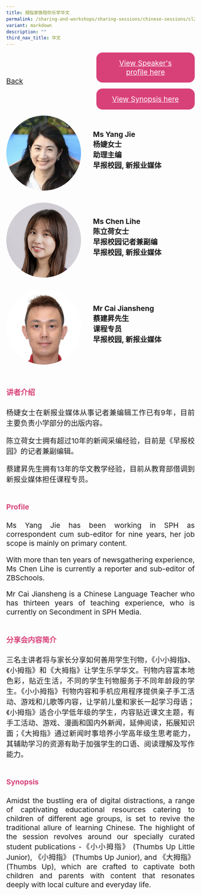 ```yaml
---
title: 拇指家族陪你乐学华文
permalink: /sharing-and-workshops/sharing-sessions/chinese-sessions/cl2/
variant: markdown
description: ""
third_nav_title: 华文
---
```

<style>
.entry-title{
  font-size: 2.25rem;
  font-weight: 700;
  margin-bottom: 2rem;
  text-align: center;
}
.entry-content p{
  text-align: justify;
}

.entry-title.supported-by{
  margin-bottom: 0;
  margin-top: 3rem;
}

.entry-content .buttons-container{
  align-items: center;
  column-gap: 1rem;
  display: flex;
  flex-wrap: wrap;
  justify-content: center;
}
.entry-content .buttons-container .btn-link{
  background-color: #7431e8;
  border-radius: 0.4rem;
  color: #fff;
  font-size: 1.5rem;
  margin-bottom: 1rem;
  padding: 15px 20px;
  text-align: center;
  text-decoration: none;
  width: 15rem;
}
.entry-content .buttons-container .btn-link:hover{
  background-color: lightgrey;
}

.entry-content.sharing-sessions{
  align-items: center;
  display: flex;
  flex-direction: column;
  row-gap: 1.5rem;
}
.entry-content.sharing-sessions .session-item{
  align-items: flex-start;
  background-color:#d84178;
  border-radius: 0.5rem;
  color: #ffffff;
  row-gap: 2rem;
  display: flex;
  font-size: 1.1rem;
  flex-direction: column;
  line-height: 1.2;
  justify-content: space-between;
  margin-bottom: 2rem;
  padding: 1rem;
  width: 100%;
}
.entry-content.sharing-sessions .session-item .lower-wrapper{
  display: flex;
  flex-direction: column;
  row-gap: 2rem;
  width: 100%;
}
.entry-content.sharing-sessions .session-item .session-link{
  border: 2px solid lightgrey;
  border-radius: 0.5rem;
  padding: 1rem;
  text-align: center;
}
.entry-content.sharing-sessions .session-item .session-link a{
  color: #ffffff;
}

.entry-content.sharing-sessions.malay-sessions .session-item{
  background-color: #a3c864;
}

.entry-content.sharing-sessions.tamil-sessions .session-item,
.entry-content.sharing-sessions.preschools-exhibitors .session-item{
  background-color: #9b4490;
}

.entry-content.sharing-sessions.english-sessions .session-item{
  background-color: #fa0;
}

.entry-content.sharing-sessions.primary-secondary-exhibitors .session-item{
  background-color: #a3c864;
}

.entry-content.sharing-sessions .session-item .session-link:hover{
  background-color: lightgrey;
}

.entry-content.sharing-session-item{
  font-size: 1.2rem;
}
.entry-content.sharing-session-item .sharing-sessions-nav{
  align-items: center;
  column-gap: 1rem;
  display: flex;
  flex-wrap: wrap;
  justify-content: space-between;
  padding-bottom: 1rem;
}
.entry-content.sharing-session-item .sharing-sessions-nav .inner-nav-wrapper{
  column-gap: 1rem;
  display: flex;
  flex: 2;
  flex-wrap: wrap;
  justify-content: flex-end;
  row-gap: 1rem;
}
.entry-content.sharing-session-item .sharing-sessions-nav .inner-nav-wrapper .nav-btn{
  background-color: #d84178;
  border-radius: 1rem;
  color: #fff;
  padding: 1rem 2rem;
  text-align: center;
  width: 100%;
}
.entry-content.sharing-session-item.malay-session .sharing-sessions-nav .inner-nav-wrapper .nav-btn{
  background-color: #a3c864;
}
.entry-content.sharing-session-item.tamil-session .sharing-sessions-nav .inner-nav-wrapper .nav-btn{
  background-color: #9b4490;
}
.entry-content.sharing-session-item.english-session .sharing-sessions-nav .inner-nav-wrapper .nav-btn{
  background-color: #fa0;
}
.entry-content.sharing-session-item .sharing-sessions-nav .inner-nav-wrapper .nav-btn:hover{
  background-color: lightgrey;
}
.entry-content.sharing-session-item .profile-wrapper{
  align-items: center;
  display: flex;
  flex-direction: row;
  column-gap: 2rem;
}
.entry-content.sharing-session-item .profile-photo-container{
  align-items: center;
  column-gap: 1rem;
  display: flex;
  flex-wrap: wrap;
  justify-content: space-between;
  row-gap: 1rem;
}
.entry-content.sharing-session-item .profile-photo{
  align-items: center;
  column-gap: 2rem;
  display: flex;
  flex-wrap: wrap;
  justify-content: center;
  row-gap: 2rem;
  margin-bottom: 2rem;
}
.entry-content.sharing-session-item .profile-photo img{
  border-radius: 100px;
  width: 200px;
}
.entry-content.sharing-session-item.awardee-item .profile-photo{
  width: 100%;
}
.entry-content.sharing-session-item .profile-name{
  font-weight: 700;
  margin-bottom: 3rem;
}
.entry-content.sharing-session-item h4{
  color: #d84178;
}
.entry-content.sharing-session-item.malay-session h4{
  color: #a3c864;
}
.entry-content.sharing-session-item.tamil-session h4{
  color: #9b4490;
}
.entry-content.sharing-session-item.english-session h4{
  color: #fa0;
}
.entry-content.sharing-session-item.awardee-item h3,
.entry-content.sharing-session-item.awardee-item h4{
  color: #4372d6;
}
.entry-content.sharing-session-item .section-wrapper{
  margin-bottom: 3rem;
}

.entry-content.awardees-container h4{
  font-weight: 700;
  margin-bottom: 3rem;
}
.entry-content.awardees-container a{
  text-decoration: none;
}
.entry-content.awardees-container .section-wrapper{
  margin-bottom: 10rem;
}
.entry-content.awardees-container .section-row{
  column-gap: 1rem;
  display: flex;
  flex-wrap: wrap;
  justify-content: space-around;
  row-gap: 1rem;
}
.entry-content.awardees-container .section-column{
  width: 30%;
}
.entry-content.awardees-container .awardee-wrapper{
  align-items: center;
  display: flex;
  flex-direction: column;
  justify-content: center;
  row-gap: 1rem;
}
.entry-content.awardees-container .awardee-wrapper .awardee-pic{
  width: 10rem;
}
.entry-content.awardees-container .awardee-wrapper .awardee-profile{
  color: #484848;
  text-align: center;
}
.entry-content.awardees-container .awardee-wrapper .name-english{
  font-size: 1.25rem;
  margin-bottom: 1rem;
}
.entry-content.awardees-container .awardee-wrapper .name-chinese{
  font-size: 1.25rem;
  margin-bottom: 1rem;
}

.entry-content .btntop{
  position: fixed;
  float: right;
  bottom: 20px;
  right: 80px;
  z-index: 99;
  border: none;
  background-color: #3bb9ff;
  cursor: pointer;
  padding: 15px;
  border-radius: 4px;
  color: #fff;
  font-weight: 600;
}

.coming-soon{
  color: #7431e8;
  font-size: 2rem;
  font-weight: 700;
  margin-top: 3rem;
  text-align: center;
}

@media all and (min-width: 40rem ){
  .entry-content.sharing-sessions{
    align-items: flex-start;
    display: flex;
    flex-direction: column;
    row-gap: 1.5rem;
  }

  
  .entry-content.sharing-sessions .session-item .lower-wrapper{
    align-items: center;
    flex-direction: row;
    justify-content: space-between;
  }

  .entry-content.sharing-session-item .sharing-sessions-nav .inner-nav-wrapper .nav-btn{
    width: 45%;
  }
}
</style>

<div class="entry-content sharing-session-item">
<div class="sharing-sessions-nav">
<a href="/sharing-and-workshops/sharing-sessions/chinese-sessions/">Back</a>
<div class="inner-nav-wrapper">
<a class="nav-btn" href="#C1">View Speaker's profile here</a>
<a class="nav-btn" href="#C2">View Synopsis here</a>
</div>
</div>

<div class="profiles-container">
<div class="profile-wrapper">
<div class="profile-photo">
<img alt="Yang Jie" src="/images/Sharing_sessions/yang-jie.jpg">
</div>
<div class="profile-name">
Ms Yang Jie<br>
杨婕女士<br>
助理主编<br>
早报校园, 新报业媒体
</div>
</div>
<div class="profile-wrapper">
<div class="profile-photo">
<img alt="Chen Lihe" src="/images/Sharing_sessions/chen-lihe.jpg">
</div>
<div class="profile-name">
Ms Chen Lihe<br>
陈立荷女士<br>
早报校园记者兼副编<br>
早报校园, 新报业媒体
</div>
</div>
<div class="profile-wrapper">
<div class="profile-photo">
<img alt="Cai Jiansheng" src="/images/Sharing_sessions/cai-jiansheng.jpg">
</div>
<div class="profile-name">
Mr Cai Jiansheng<br>
蔡建昇先生<br>
课程专员<br>
早报校园, 新报业媒体
</div>
</div>
</div>

<div class="section-wrapper">
<h4 id="C1">讲者介绍</h4>
<p>
杨婕女士在新报业媒体从事记者兼编辑工作已有9年，目前主要负责小学部分的出版内容。
</p>
<p>
陈立荷女士拥有超过10年的新闻采编经验，目前是《早报校园》的记者兼副编辑。
</p>
<p>
蔡建昇先生拥有13年的华文教学经验，目前从教育部借调到新报业媒体担任课程专员。
</p>
</div>

<div class="section-wrapper">
<h4>Profile</h4>
<p>
Ms Yang Jie has been working in SPH as correspondent cum sub-editor for nine years, her job scope is mainly on primary content.
</p>
<p>
With more than ten years of newsgathering experience, Ms Chen Lihe is currently a reporter and sub-editor of ZBSchools.
</p>
<p>
Mr Cai Jiansheng is a Chinese Language Teacher who has thirteen years of teaching experience, who is currently on Secondment in SPH Media.
</p>
</div>

<div class="section-wrapper">
<h4 id="C2">分享会内容简介</h4> 
<p>
三名主讲者将与家长分享如何善用学生刊物，《小小拇指》、《小拇指》和《大拇指》让学生乐学华文。刊物内容富本地色彩，贴近生活，不同的学生刊物服务于不同年龄段的学生。《小小拇指》刊物内容和手机应用程序提供亲子手工活动、游戏和儿歌等内容，让学前儿童和家长一起学习母语；《小拇指》适合小学低年级的学生，内容贴近课文主题，有手工活动、游戏、漫画和国内外新闻，延伸阅读，拓展知识面；《大拇指》通过新闻时事培养小学高年级生思考能力，其辅助学习的资源有助于加强学生的口语、阅读理解及写作能力。
</p>
</div>

<div class="section-wrapper">
<h4>Synopsis</h4> 
<p>
Amidst the bustling era of digital distractions, a range of captivating educational resources catering to children of different age groups, is set to revive the traditional allure of learning Chinese. The highlight of the session revolves around our specially curated student publications -《小小拇指》 (Thumbs Up Little Junior), 《小拇指》 (Thumbs Up Junior), and 《大拇指》 (Thumbs Up), which are crafted to captivate both children and parents with content that resonates deeply with local culture and everyday life.
</p>
</div>

<div class="section-wrapper">
</div>
</div>